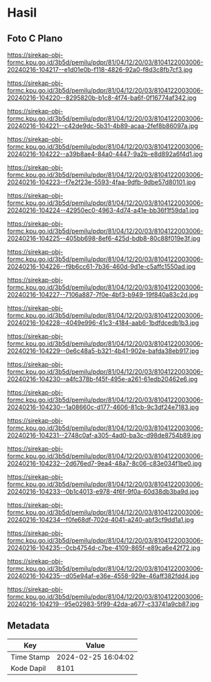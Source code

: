# Hasil

## Foto C Plano

https://sirekap-obj-formc.kpu.go.id/3b5d/pemilu/pdpr/81/04/12/20/03/8104122003006-20240216-104217--e1d01e0b-f118-4826-92a0-f8d3c8fb7cf3.jpg

https://sirekap-obj-formc.kpu.go.id/3b5d/pemilu/pdpr/81/04/12/20/03/8104122003006-20240216-104220--8295820b-b1c8-4f74-ba6f-0f16774af342.jpg

https://sirekap-obj-formc.kpu.go.id/3b5d/pemilu/pdpr/81/04/12/20/03/8104122003006-20240216-104221--c42de9dc-5b31-4b89-acaa-2fef8b86097a.jpg

https://sirekap-obj-formc.kpu.go.id/3b5d/pemilu/pdpr/81/04/12/20/03/8104122003006-20240216-104222--a39b8ae4-84a0-4447-9a2b-e8d892a6f4d1.jpg

https://sirekap-obj-formc.kpu.go.id/3b5d/pemilu/pdpr/81/04/12/20/03/8104122003006-20240216-104223--f7e2f23e-5593-4faa-9dfb-9dbe57d80101.jpg

https://sirekap-obj-formc.kpu.go.id/3b5d/pemilu/pdpr/81/04/12/20/03/8104122003006-20240216-104224--42950ec0-4963-4d74-a41e-bb36f1f59da1.jpg

https://sirekap-obj-formc.kpu.go.id/3b5d/pemilu/pdpr/81/04/12/20/03/8104122003006-20240216-104225--405bb698-8ef6-425d-bdb8-80c88f019e3f.jpg

https://sirekap-obj-formc.kpu.go.id/3b5d/pemilu/pdpr/81/04/12/20/03/8104122003006-20240216-104226--f9b6cc61-7b36-460d-9d1e-c5affc1550ad.jpg

https://sirekap-obj-formc.kpu.go.id/3b5d/pemilu/pdpr/81/04/12/20/03/8104122003006-20240216-104227--7106a887-7f0e-4bf3-b949-19f840a83c2d.jpg

https://sirekap-obj-formc.kpu.go.id/3b5d/pemilu/pdpr/81/04/12/20/03/8104122003006-20240216-104228--4049e996-41c3-4184-aab6-1bdfdcedb1b3.jpg

https://sirekap-obj-formc.kpu.go.id/3b5d/pemilu/pdpr/81/04/12/20/03/8104122003006-20240216-104229--0e6c48a5-b321-4b41-902e-bafda38eb917.jpg

https://sirekap-obj-formc.kpu.go.id/3b5d/pemilu/pdpr/81/04/12/20/03/8104122003006-20240216-104230--a4fc378b-f45f-495e-a261-61edb20462e6.jpg

https://sirekap-obj-formc.kpu.go.id/3b5d/pemilu/pdpr/81/04/12/20/03/8104122003006-20240216-104230--1a08660c-d177-4606-81cb-9c3df24e7183.jpg

https://sirekap-obj-formc.kpu.go.id/3b5d/pemilu/pdpr/81/04/12/20/03/8104122003006-20240216-104231--2748c0af-a305-4ad0-ba3c-d98de8754b89.jpg

https://sirekap-obj-formc.kpu.go.id/3b5d/pemilu/pdpr/81/04/12/20/03/8104122003006-20240216-104232--2d676ed7-9ea4-48a7-8c06-c83e034f1be0.jpg

https://sirekap-obj-formc.kpu.go.id/3b5d/pemilu/pdpr/81/04/12/20/03/8104122003006-20240216-104233--0b1c4013-e978-4f6f-9f0a-60d38db3ba9d.jpg

https://sirekap-obj-formc.kpu.go.id/3b5d/pemilu/pdpr/81/04/12/20/03/8104122003006-20240216-104234--f0fe68df-702d-4041-a240-abf3cf9dd1a1.jpg

https://sirekap-obj-formc.kpu.go.id/3b5d/pemilu/pdpr/81/04/12/20/03/8104122003006-20240216-104235--0cb4754d-c7be-4109-865f-e89ca6e42f72.jpg

https://sirekap-obj-formc.kpu.go.id/3b5d/pemilu/pdpr/81/04/12/20/03/8104122003006-20240216-104235--d05e94af-e36e-4558-929e-46aff382fdd4.jpg

https://sirekap-obj-formc.kpu.go.id/3b5d/pemilu/pdpr/81/04/12/20/03/8104122003006-20240216-104219--95e02983-5f99-42da-a677-c33741a9cb87.jpg


## Metadata

| Key        | Value               |
| ---------- | ------------------- |
| Time Stamp | 2024-02-25 16:04:02 |
| Kode Dapil | 8101                |



